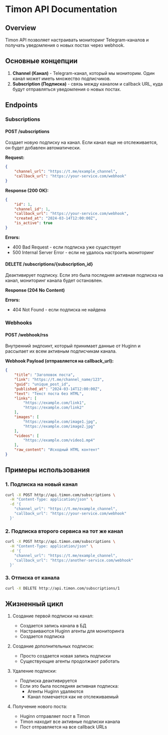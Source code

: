# Timon API Documentation

## Overview

Timon API позволяет настраивать мониторинг Telegram-каналов и получать уведомления о новых постах через webhook.

## Основные концепции

1. **Channel (Канал)** - Telegram-канал, который мы мониторим. Один канал может иметь множество подписчиков.
2. **Subscription (Подписка)** - связь между каналом и callback URL, куда будут отправляться уведомления о новых постах.

## Endpoints

### Subscriptions

#### POST /subscriptions

Создает новую подписку на канал. Если канал еще не отслеживается, он будет добавлен автоматически.

**Request:**
```json
{
    "channel_url": "https://t.me/example_channel",
    "callback_url": "https://your-service.com/webhook"
}
```

**Response (200 OK):**
```json
{
    "id": 1,
    "channel_id": 1,
    "callback_url": "https://your-service.com/webhook",
    "created_at": "2024-03-14T12:00:00Z",
    "is_active": true
}
```

**Errors:**
- 400 Bad Request - если подписка уже существует
- 500 Internal Server Error - если не удалось настроить мониторинг

#### DELETE /subscriptions/{subscription_id}

Деактивирует подписку. Если это была последняя активная подписка на канал, мониторинг канала будет остановлен.

**Response (204 No Content)**

**Errors:**
- 404 Not Found - если подписка не найдена

### Webhooks

#### POST /webhook/rss

Внутренний эндпоинт, который принимает данные от Huginn и рассылает их всем активным подписчикам канала.

**Webhook Payload (отправляется на callback_url):**
```json
{
    "title": "Заголовок поста",
    "link": "https://t.me/channel_name/123",
    "guid": "unique_post_id",
    "published_at": "2024-03-14T12:00:00Z",
    "text": "Текст поста без HTML",
    "links": [
        "https://example.com/link1",
        "https://example.com/link2"
    ],
    "images": [
        "https://example.com/image1.jpg",
        "https://example.com/image2.jpg"
    ],
    "videos": [
        "https://example.com/video1.mp4"
    ],
    "raw_content": "Исходный HTML контент"
}
```

## Примеры использования

### 1. Подписка на новый канал

```bash
curl -X POST http://api.timon.com/subscriptions \
  -H "Content-Type: application/json" \
  -d '{
    "channel_url": "https://t.me/example_channel",
    "callback_url": "https://your-service.com/webhook"
  }'
```

### 2. Подписка второго сервиса на тот же канал

```bash
curl -X POST http://api.timon.com/subscriptions \
  -H "Content-Type: application/json" \
  -d '{
    "channel_url": "https://t.me/example_channel",
    "callback_url": "https://another-service.com/webhook"
  }'
```

### 3. Отписка от канала

```bash
curl -X DELETE http://api.timon.com/subscriptions/1
```

## Жизненный цикл

1. Создание первой подписки на канал:
   - Создается запись канала в БД
   - Настраиваются Huginn агенты для мониторинга
   - Создается подписка

2. Создание дополнительных подписок:
   - Просто создается новая запись подписки
   - Существующие агенты продолжают работать

3. Удаление подписки:
   - Подписка деактивируется
   - Если это была последняя активная подписка:
     - Агенты Huginn удаляются
     - Канал помечается как не отслеживаемый

4. Получение нового поста:
   - Huginn отправляет пост в Timon
   - Timon находит все активные подписки канала
   - Пост отправляется на все callback URLs